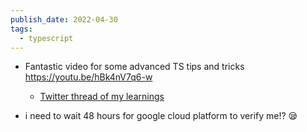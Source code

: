 ```yaml
---
publish_date: 2022-04-30
tags:
  - typescript
---
```

- Fantastic video for some advanced TS tips and tricks https://youtu.be/hBk4nV7q6-w
  - [Twitter thread of my learnings](https://twitter.com/chiubaca/status/1520498137093320706) 

- i need to wait 48 hours for google cloud platform to verify me!? 😪
